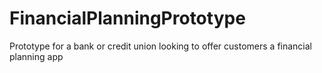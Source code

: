 # FinancialPlanningPrototype
Prototype for a bank or credit union looking to offer customers a financial planning app
